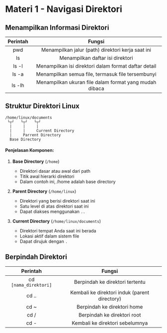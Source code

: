 # Materi 1 - Navigasi Direktori

## Menampilkan Informasi Direktori

| Perintah	| Fungsi |
|:--:|:--:|
| pwd	| Menampilkan jalur (path) direktori kerja saat ini |
| ls	| Menampilkan daftar isi direktori |
| ls -l	| Menampilkan isi direktori dalam format daftar detail |
| ls -a	| Menampilkan semua file, termasuk file tersembunyi |
| ls -lh | Menampilkan ukuran file dalam format yang mudah dibaca |

## Struktur Direktori Linux

```
/home/linux/documents
 └┬┘   └┬┘   └┬┘
  |     |     |
  |     |     Current Directory
  |     Parrent Directory
  Base Directory
```

#### Penjelasan Komponen:

1. **Base Directory** (`/home`)
   - Direktori dasar atau awal dari path
   - Titik awal hierarki direktori
   - Dalam contoh ini, /home adalah base directory

2. **Parent Directory** (`/home/linux`)
   - Direktori yang berisi direktori saat ini
   - Satu level di atas direktori saat ini
   - Dapat diakses menggunakan `..`

3. **Current Directory** (`/home/linux/documents`)
   - Direktori tempat Anda saat ini berada
   - Lokasi aktif dalam sistem file
   - Dapat dirujuk dengan `.`
     
## Berpindah Direktori

| Perintah	| Fungsi |
|:--:|:--:|
| cd `[nama_direktori]`	| Berpindah ke direktori tertentu | 
| cd ..	| Kembali ke direktori induk (parent directory) |
| cd ~	| Berpindah ke direktori home |
| cd /	| Berpindah ke direktori root |
| cd -	| Kembali ke direktori sebelumnya |
